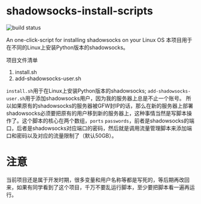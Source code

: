 # shadowsocks-install-scripts
![build status](https://travis-ci.org/jsycdut/shadowsocks-install-scripts.svg?branch=master)

An one-click-script for installing shadowsocks on your Linux OS
 本项目用于在不同的Linux上安装Python版本的shadowsocks。

项目文件清单

1. install.sh
2. add-shadowsocks-user.sh

`install.sh`用于在Linux上安装Python版本的shadowsocks;
`add-shadowsocks-user.sh`用于添加shadowsocks用户，因为我的服务器上总是不止一个账号。
所以如果原有的shadowsocks的服务器被GFW封IP的话，那么在新的服务器上部署shadowsocks必须要把原有的用户移到新的服务器上，这种事情当然是写脚本操作了。这个脚本的核心在两个数组，`ports` `passwords`，前者是shadowsocks的端口，后者是shadowsocks对应端口的密码，然后就是调用流量管理脚本来添加端口和密码以及对应的流量限制了（默认50GB）。

# 注意

当前项目还是属于开发时期，很多变量和用户名称等都是写死的，等后期再改回来，如果有同学看到了这个项目，千万不要乱运行脚本，至少要把脚本看一遍再运行。

